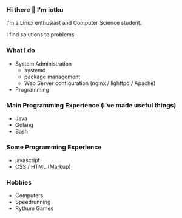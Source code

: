 ### Hi there 👋 I'm iotku
I'm a Linux enthusiast and Computer Science student.

I find solutions to problems.

### What I do
 - System Administration
   - systemd
   - package management
   - Web Server configuration (nginx / lighttpd / Apache)
 - Programming

### Main Programming Experience (I've made useful things)
  - Java
  - Golang
  - Bash

### Some Programming Experience
 - javascript
 - CSS / HTML (Markup)
 
### Hobbies
  - Computers
  - Speedrunning
  - Rythum Games


<!--
**iotku/iotku** is a ✨ _special_ ✨ repository because its `README.md` (this file) appears on your GitHub profile.

Here are some ideas to get you started:

- 🔭 I’m currently working on ...
- 🌱 I’m currently learning ...
- 👯 I’m looking to collaborate on ...
- 🤔 I’m looking for help with ...
- 💬 Ask me about ...
- 📫 How to reach me: ...
- 😄 Pronouns: ...
- ⚡ Fun fact: ...
-->
